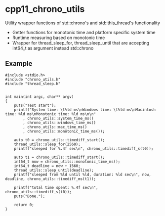 # cpp11_chrono_utils
Utility wrapper functions of std::chrono's and std::this_thread's functionality
* Getter functions for monotonic time and platform specific system time
* Runtime measuring based on monotonic time
* Wrapper for thread_sleep_for, thread_sleep_until that are accepting int64_t as argument instead std::chrono

## Example

    #include <stdio.h>
    #include "chrono_utils.h"
    #include "thread_sleep.h"


    int main(int argc, char** argv)
    {
        puts("Test start");
        printf("System time: \t%ld ms\nWindows time: \t%ld ms\nMacintosh time: %ld ms\nMonotonic time: %ld ms\n\n"
            , chrono_utils::system_time_ms()
            , chrono_utils::windows_time_ms()
            , chrono_utils::mac_time_ms()
            , chrono_utils::monotonic_time_ms());

        auto t0 = chrono_utils::timediff_start();
        thread_utils::sleep_for(2560);
        printf("sleeped for %.4f sec\n", chrono_utils::timediff_s(t0));

        auto t1 = chrono_utils::timediff_start();
        int64_t now = chrono_utils::monotonic_time_ms();
        int64_t deadline = now + 1560;
        thread_utils::sleep_until(deadline);
        printf("sleeped from %ld until %ld, duration: %ld sec\n", now, deadline, chrono_utils::timediff_ms(t1));

        printf("total time spent: %.4f sec\n", chrono_utils::timediff_s(t0));
        puts("Done.");

        return 0;
    }
   
  

